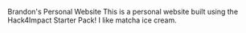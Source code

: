 Brandon's Personal Website
This is a personal website built using the Hack4Impact Starter Pack!
I like matcha ice cream.